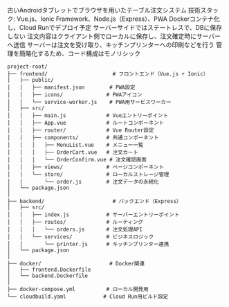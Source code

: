 古いAndroidタブレットでブラウザを用いたテーブル注文システム
技術スタック: Vue.js、Ionic Framework、Node.js（Express）、PWA
Dockerコンテナ化し、Cloud Runでデプロイ予定
サーバーサイドではステートレスで、DBに保存しない
注文内容はクライアント側でローカルに保存し、注文確定時にサーバーへ送信
サーバーは注文を受け取り、キッチンプリンターへの印刷などを行う
管理を簡略化するため、コード構成はモノリシック

```
project-root/
├── frontend/                     # フロントエンド（Vue.js + Ionic）
│   ├── public/
│   │   ├── manifest.json        # PWA設定
│   │   ├── icons/              # PWAアイコン
│   │   └── service-worker.js    # PWA用サービスワーカー
│   ├── src/
│   │   ├── main.js             # Vueエントリーポイント
│   │   ├── App.vue             # ルートコンポーネント
│   │   ├── router/             # Vue Router設定
│   │   ├── components/         # 共通コンポーネント
│   │   │   ├── MenuList.vue    # メニュー一覧
│   │   │   ├── OrderCart.vue   # 注文カート
│   │   │   └── OrderConfirm.vue # 注文確認画面
│   │   ├── views/              # ページコンポーネント
│   │   └── store/              # ローカルストレージ管理
│   │       └── order.js        # 注文データの永続化
│   └── package.json
│
├── backend/                      # バックエンド（Express）
│   ├── src/
│   │   ├── index.js            # サーバーエントリーポイント
│   │   ├── routes/             # ルーティング
│   │   │   └── orders.js       # 注文処理API
│   │   └── services/           # ビジネスロジック
│   │       └── printer.js      # キッチンプリンター連携
│   └── package.json
│
├── docker/                      # Docker関連
│   ├── frontend.Dockerfile
│   └── backend.Dockerfile
│
├── docker-compose.yml          # ローカル開発用
└── cloudbuild.yaml            # Cloud Run用ビルド設定
```